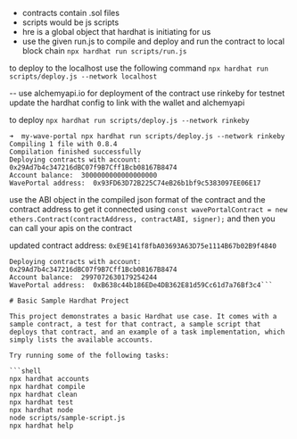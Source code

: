 * contracts contain .sol files
* scripts would be js scripts
* hre is a global object that hardhat is initiating for us
* use the given run.js to compile and deploy and run the contract to local block chain
```npx hardhat run scripts/run.js```

to deploy to the localhost use the following command
```npx hardhat run scripts/deploy.js --network localhost```

--
use alchemyapi.io for deployment of the contract
use rinkeby for testnet
update the hardhat config to link with the wallet and alchemyapi

to deploy 
```npx hardhat run scripts/deploy.js --network rinkeby```

```
➜  my-wave-portal npx hardhat run scripts/deploy.js --network rinkeby
Compiling 1 file with 0.8.4
Compilation finished successfully
Deploying contracts with account:  0x29Ad7b4c347216dBC07f9B7Cff1Bcb08167B8474
Account balance:  3000000000000000000
WavePortal address:  0x93FD63D72B225C74eB26b1bf9c5383097EE06E17
```

use the ABI object in the compiled json format of the contract and the contract address to get it connected using 
```const wavePortalContract = new ethers.Contract(contractAddress, contractABI, signer);```
and then you can call your apis on the contract

updated contract address: ```0xE9E141f8fbA03693A63D75e1114B67b02B9f4840```


```➜  my-wave-portal npx hardhat run scripts/deploy.js --network rinkeby
Deploying contracts with account:  0x29Ad7b4c347216dBC07f9B7Cff1Bcb08167B8474
Account balance:  2997072630179254244
WavePortal address:  0xB638c44b186EDe4DB362E81d59Cc61d7a76Bf3c4```

# Basic Sample Hardhat Project

This project demonstrates a basic Hardhat use case. It comes with a sample contract, a test for that contract, a sample script that deploys that contract, and an example of a task implementation, which simply lists the available accounts.

Try running some of the following tasks:

```shell
npx hardhat accounts
npx hardhat compile
npx hardhat clean
npx hardhat test
npx hardhat node
node scripts/sample-script.js
npx hardhat help
```

